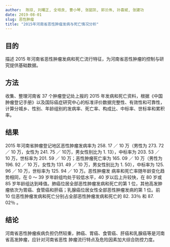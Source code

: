 ```yaml
---
author:  陈琼, 刘曙正, 全培良, 曹小琴, 张韶凯, 郭兰伟, 孙喜斌, 张建功  
date: 2019-08-01
slug: 恶性肿瘤
title: "2015年河南省恶性肿瘤发病与死亡情况分析"
---
```


## 目的  
描述 2015 年河南省恶性肿瘤发病和死亡流行特征，为河南省恶性肿瘤的控制与研究提供基础数据。
## 方法  
收集、整理河南省 37 个肿瘤登记处上报的 2015 年发病和死亡资料，根据《中国肿瘤登记手册》以及国际癌症研究中心的标准评价数据完整性、有效性和可靠性，计算分城乡、性别、年龄组别的发病率、死亡率、构成比、中标率、世标率和累积率。
## 结果  
2015 年河南省肿瘤登记地区恶性肿瘤发病率为 258. 17 ／ 10 万（男性为 273. 72 ／ 10 万，女性为 241. 75 ／ 10万，男女性别比为 1. 13），中标率为 203. 53 ／ 10 万，世标率为 201. 59 ／ 10 万；恶性肿瘤死亡率为 165. 09 ／ 10 万（男性为196. 92 ／ 10 万，女性为 131. 49 ／ 10 万，男女性别比为 1. 50），中标率为 125. 96 ／ 10 万，世标率为 125. 94 ／ 10 万。恶性肿瘤发
病率和死亡率随年龄变化趋势相同，在 0 ～ 39 岁年龄组均处于较低水平，40 岁以后上升较快，在 80 岁或 85 岁年龄组达到峰值。肺癌位居全部恶性肿瘤发病和死亡的第 1 位，其他高发肿瘤依次为胃癌、食管癌和肝癌；乳腺癌位居女性全部恶性肿瘤发病的第 1 位。前 10 位恶性肿瘤发病和死亡分别占全部恶性肿瘤发病和死亡的 82. 33％ 和 87. 02％ 。
## 结论  
河南省恶性肿瘤疾病负担仍然较重，肺癌、胃癌、食管癌、肝癌和乳腺癌等是河南省高发肿瘤，应针对河南省恶性
肿瘤流行特点及危险因素加大综合防控力度。 